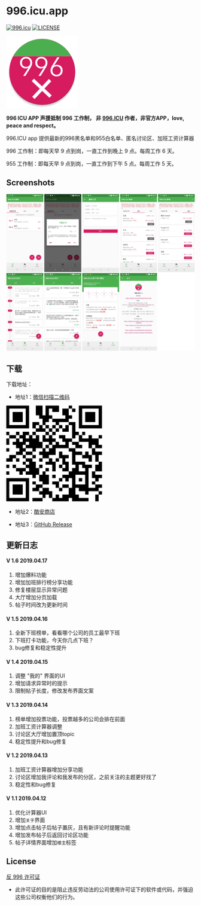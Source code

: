 
# 996.icu.app

[![996.icu](https://img.shields.io/badge/link-996.icu-red.svg)](https://996.icu)
[![LICENSE](https://img.shields.io/badge/license-Anti%20996-blue.svg)](https://github.com/996icu/996.ICU/blob/master/LICENSE)

![Logo](images/ic_launcher_round.png)

**996 ICU APP 声援抵制 996 工作制， 非 [996.ICU](https://github.com/996icu/996.ICU) 作者，非官方APP，love, peace and respect。**

996.ICU app 提供最新的996黑名单和955白名单、匿名讨论区、加班工资计算器

996 工作制：即每天早 9 点到岗，一直工作到晚上 9 点。每周工作 6 天。

955 工作制：即每天早 9 点到岗，一直工作到下午 5 点。每周工作 5 天。

## Screenshots

![](images/combine.png)

## 下载
下载地址：

- 地址1：[微信扫描二维码](http://lumiaxu.com/static/yp/996.html)
<img src="images/qr_code.png" width="256">

- 地址2：[酷安商店](https://www.coolapk.com/apk/com.youngpower.a996icu)

- 地址3：[GitHub Release](https://github.com/996icuapp/996.icu.app/releases/)


## 更新日志
#### V 1.6 2019.04.17
1. 增加爆料功能
1. 增加加班排行榜分享功能
1. 修复楼层显示异常问题
1. 大厅增加分页加载
1. 帖子时间改为更新时间

#### V 1.5 2019.04.16
1. 全新下班榜单，看看哪个公司的员工最早下班
2. 下班打卡功能，今天你几点下班？
3. bug修复和稳定性提升

#### V 1.4 2019.04.15
1. 调整 "我的" 界面的UI
2. 增加请求异常时的提示
3. 限制帖子长度，修改发布界面文案

#### V 1.3 2019.04.14
1. 榜单增加投票功能，投票越多的公司会排在前面
2. 加班工资计算器调整
3. 讨论区大厅增加置顶topic
4. 稳定性提升和bug修复

#### V 1.2 2019.04.13
1. 加班工资计算器增加分享功能
2. 讨论区增加我评论和我发布的分区，之前关注的主题更好找了
3. 稳定性和bug修复

#### V 1.1 2019.04.12
1. 优化计算器UI
2. 增加`关于`界面
3. 增加点击帖子后帖子置灰，且有新评论时提醒功能
4. 增加发布帖子后返回讨论区功能
5. 帖子详情界面增加`楼主`标签




License
---

[反 996 许可证](LICENSE)

 - 此许可证的目的是阻止违反劳动法的公司使用许可证下的软件或代码，并强迫这些公司权衡他们的行为。
